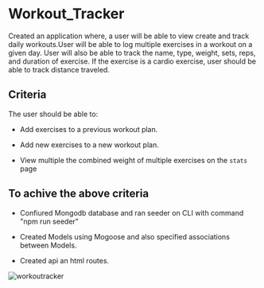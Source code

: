 # Workout_Tracker

Created an application where, a user will be able to view create and track daily workouts.User will be able to log multiple exercises in a workout on a given day. User will also be able to track the name, type, weight, sets, reps, and duration of exercise. If the exercise is a cardio exercise, user should be able to track  distance traveled.

 ## Criteria

 The user should be able to:

  * Add exercises to a previous workout plan.

  * Add new exercises to a new workout plan.

  * View multiple the combined weight of multiple exercises on the `stats` page

  ## To achive the above criteria

  * Confiured Mongodb database and ran seeder on CLI with command "npm run seeder"

  * Created Models using Mogoose and also specified associations between Models.
  
  * Created api an html routes.

  ![workoutracker](./public/assets/workout_tracker.gif)